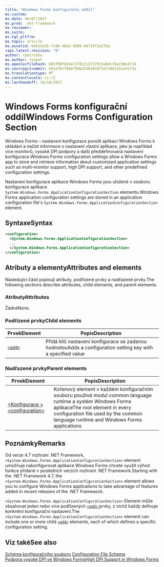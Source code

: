 ```yaml
---
title: "Windows Forms konfigurační oddíl"
ms.custom: 
ms.date: 04/07/2017
ms.prod: .net-framework
ms.reviewer: 
ms.suite: 
ms.tgt_pltfrm: 
ms.topic: article
ms.assetid: 6eb142d5-fc98-40e2-9d90-84733f2a27ba
caps.latest.revision: "6"
author: rpetrusha
ms.author: ronpet
ms.openlocfilehash: b83f00f82de727812c5737915a6dc35ec98e4734
ms.sourcegitcommit: bd1ef61f4bb794b25383d3d72e71041a5ced172e
ms.translationtype: MT
ms.contentlocale: cs-CZ
ms.lasthandoff: 10/18/2017
---
```

# <a name="windows-forms-configuration-section"></a><span data-ttu-id="c8053-102">Windows Forms konfigurační oddíl</span><span class="sxs-lookup"><span data-stu-id="c8053-102">Windows Forms Configuration Section</span></span>
<span data-ttu-id="c8053-103">Windows Forms – nastavení konfigurace povolit aplikaci Windows Forms k ukládání a načíst informace o nastavení vlastní aplikace, jako je například více monitorů, vysoké DPI podpory a další předdefinovaná nastavení konfigurace.</span><span class="sxs-lookup"><span data-stu-id="c8053-103">Windows Forms configuration settings allow a Windows Forms app to store and retrieve information about customized application settings such as multi-monitor support, high DPI support, and other predefined configuration settings.</span></span>

<span data-ttu-id="c8053-104">Nastavení konfigurace aplikace Windows Forms jsou uložené v souboru konfigurace aplikace `System.Windows.Forms.ApplicationConfigurationSection` elementu.</span><span class="sxs-lookup"><span data-stu-id="c8053-104">Windows Forms application configuration settings are stored in an application configuration file's `System.Windows.Forms.ApplicationConfigurationSection` element.</span></span>

## <a name="syntax"></a><span data-ttu-id="c8053-105">Syntaxe</span><span class="sxs-lookup"><span data-stu-id="c8053-105">Syntax</span></span>

```xml
<configuration>
  <System.Windows.Forms.ApplicationConfigurationSection>
  ...
  </System.Windows.Forms.ApplicationConfigurationSection>
</configuration>
```

## <a name="attributes-and-elements"></a><span data-ttu-id="c8053-106">Atributy a elementy</span><span class="sxs-lookup"><span data-stu-id="c8053-106">Attributes and elements</span></span>

<span data-ttu-id="c8053-107">Následující části popisují atributy, podřízené prvky a nadřazené prvky.</span><span class="sxs-lookup"><span data-stu-id="c8053-107">The following sections describe attributes, child elements, and parent elements.</span></span>

### <a name="attributes"></a><span data-ttu-id="c8053-108">Atributy</span><span class="sxs-lookup"><span data-stu-id="c8053-108">Attributes</span></span>

<span data-ttu-id="c8053-109">Žádné</span><span class="sxs-lookup"><span data-stu-id="c8053-109">None.</span></span>

### <a name="child-elements"></a><span data-ttu-id="c8053-110">Podřízené prvky</span><span class="sxs-lookup"><span data-stu-id="c8053-110">Child elements</span></span>

<span data-ttu-id="c8053-111">Prvek</span><span class="sxs-lookup"><span data-stu-id="c8053-111">Element</span></span>  |<span data-ttu-id="c8053-112">Popis</span><span class="sxs-lookup"><span data-stu-id="c8053-112">Description</span></span> |
---------|---------|
[`<add>`](../../../../../docs/framework/configure-apps/file-schema/winforms/windows-forms-add-configuration-element.md) | <span data-ttu-id="c8053-113">Přidá klíč nastavení konfigurace se zadanou hodnotou</span><span class="sxs-lookup"><span data-stu-id="c8053-113">Adds a configuration setting key with a specified value</span></span> |

### <a name="parent-elements"></a><span data-ttu-id="c8053-114">Nadřazené prvky</span><span class="sxs-lookup"><span data-stu-id="c8053-114">Parent elements</span></span>

<span data-ttu-id="c8053-115">Prvek</span><span class="sxs-lookup"><span data-stu-id="c8053-115">Element</span></span>  |<span data-ttu-id="c8053-116">Popis</span><span class="sxs-lookup"><span data-stu-id="c8053-116">Description</span></span> |
---------|---------|
[<span data-ttu-id="c8053-117">\<Konfigurace ></span><span class="sxs-lookup"><span data-stu-id="c8053-117">\<configuration></span></span>](../configuration-element.md) | <span data-ttu-id="c8053-118">Kořenový element v každém konfiguračním souboru používá modul common language runtime a systém Windows Forms aplikace</span><span class="sxs-lookup"><span data-stu-id="c8053-118">The root element in every configuration file used by the common language runtime and Windows Forms applications</span></span> |

## <a name="remarks"></a><span data-ttu-id="c8053-119">Poznámky</span><span class="sxs-lookup"><span data-stu-id="c8053-119">Remarks</span></span>

<span data-ttu-id="c8053-120">Od verze 4.7 rozhraní .NET Framework, `<System.Windows.Forms.ApplicationConfigurationSection>` element umožňuje nakonfigurovat aplikace Windows Forms chcete využít výhod funkce přidané v posledních verzích rozhraní .NET Framework.</span><span class="sxs-lookup"><span data-stu-id="c8053-120">Starting with the .NET Framework 4.7, the `<System.Windows.Forms.ApplicationConfigurationSection>` element allows you to configure Windows Forms applications to take advantage of features added in recent releases of the .NET Framework.</span></span> 

<span data-ttu-id="c8053-121">`<System.Windows.Forms.ApplicationConfigurationSection>` Element může obsahovat jeden nebo více podřízených [ `<add>` ](../../../../../docs/framework/configure-apps/file-schema/winforms/windows-forms-add-configuration-element.md) prvky, z nichž každý definuje konkrétní konfigurační nastavení.</span><span class="sxs-lookup"><span data-stu-id="c8053-121">The `<System.Windows.Forms.ApplicationConfigurationSection>` element can include one or more child [`<add>`](../../../../../docs/framework/configure-apps/file-schema/winforms/windows-forms-add-configuration-element.md) elements, each of which defines a specific configuration setting.</span></span>

## <a name="see-also"></a><span data-ttu-id="c8053-122">Viz také</span><span class="sxs-lookup"><span data-stu-id="c8053-122">See also</span></span>

<span data-ttu-id="c8053-123">[Schéma konfiguračního souboru](../index.md) </span><span class="sxs-lookup"><span data-stu-id="c8053-123">[Configuration File Schema](../index.md) </span></span>  
[<span data-ttu-id="c8053-124">Podpora vysoké DPI ve Windows Forms</span><span class="sxs-lookup"><span data-stu-id="c8053-124">High DPI Support in Windows Forms</span></span>](../../../../../docs/framework/winforms/high-dpi-support-in-windows-forms.md)

